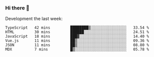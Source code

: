 ### Hi there 👋

Development the last week:
<!--START_SECTION:waka-->

```text
TypeScript   42 mins         ████████▒░░░░░░░░░░░░░░░░   33.54 %
HTML         30 mins         ██████░░░░░░░░░░░░░░░░░░░   24.51 %
JavaScript   18 mins         ███▓░░░░░░░░░░░░░░░░░░░░░   14.40 %
Vue.js       11 mins         ██▒░░░░░░░░░░░░░░░░░░░░░░   09.36 %
JSON         11 mins         ██▒░░░░░░░░░░░░░░░░░░░░░░   08.80 %
MDX          7 mins          █▒░░░░░░░░░░░░░░░░░░░░░░░   05.78 %
```

<!--END_SECTION:waka-->

<!--
**JASONPANGGO/jasonpanggo** is a ✨ _special_ ✨ repository because its `README.md` (this file) appears on your GitHub profile.

Here are some ideas to get you started:

- 🔭 I’m currently working on ...
- 🌱 I’m currently learning ...
- 👯 I’m looking to collaborate on ...
- 🤔 I’m looking for help with ...
- 💬 Ask me about ...
- 📫 How to reach me: ...
- 😄 Pronouns: ...
- ⚡ Fun fact: ...
-->
